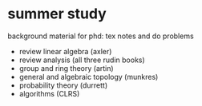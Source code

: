 # summer study
background material for phd: tex notes and do problems

* review linear algebra (axler)
* review analysis (all three rudin books)
* group and ring theory (artin)
* general and algebraic topology (munkres)
* probability theory (durrett)
* algorithms (CLRS)
